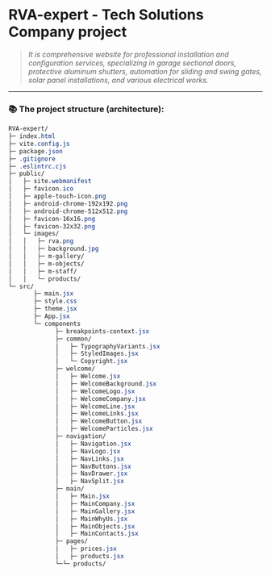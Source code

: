 # RVA-expert - Tech Solutions Company project
> _It is comprehensive website for professional installation and configuration services, specializing in garage sectional doors, protective aluminum shutters, automation for sliding and swing gates, solar panel installations, and various electrical works._

- - -

### 📚 The project structure (architecture):

```css
RVA-expert/
├─ index.html
├─ vite.config.js
├─ package.json
├─ .gitignore
├─ .eslintrc.cjs
├─ public/
│   ├─ site.webmanifest
│   ├─ favicon.ico
│   ├─ apple-touch-icon.png
│   ├─ android-chrome-192x192.png
│   ├─ android-chrome-512x512.png
│   ├─ favicon-16x16.png
│   ├─ favicon-32x32.png
│   └─ images/
│   │   ├─ rva.png
│   │   ├─ background.jpg
│   │   ├─ m-gallery/
│   │   ├─ m-objects/
│   │   ├─ m-staff/
│   │   └─ products/
└─ src/ 
       ├─ main.jsx
       ├─ style.css
       ├─ theme.jsx
       ├─ App.jsx
       └─ components
             ├─ breakpoints-context.jsx
             ├─ common/
             │   ├─ TypographyVariants.jsx
             │   ├─ StyledImages.jsx
             │   └─ Copyright.jsx
             ├─ welcome/
             │   ├─ Welcome.jsx
             │   ├─ WelcomeBackground.jsx
             │   ├─ WelcomeLogo.jsx
             │   ├─ WelcomeCompany.jsx
             │   ├─ WelcomeLine.jsx
             │   ├─ WelcomeLinks.jsx
             │   ├─ WelcomeButton.jsx
             │   ├─ WelcomeParticles.jsx
             ├─ navigation/
             │   ├─ Navigation.jsx
             │   ├─ NavLogo.jsx
             │   ├─ NavLinks.jsx
             │   ├─ NavButtons.jsx
             │   ├─ NavDrawer.jsx
             │   ├─ NavSplit.jsx
             ├─ main/
             │   ├─ Main.jsx
             │   ├─ MainCompany.jsx
             │   ├─ MainGallery.jsx
             │   ├─ MainWhyUs.jsx
             │   ├─ MainObjects.jsx
             │   ├─ MainContacts.jsx
             ├─ pages/
             │   ├─ prices.jsx
             │   ├─ products.jsx
             └─└─ products/
```



